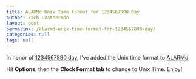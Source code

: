 ```yaml
---
title: ALARMd Unix Time Format for 1234567890 Day
author: Zach Leatherman
layout: post
permalink: /alarmd-unix-time-format-for-1234567890-day/
categories: null
tags: null
---
```


In honor of [1234567890 day][1], I’ve added the Unix time format to [ALARMd][2].

 [1]: http://www.1234567890day.com/
 [2]: http://www.alarmd.com/

Hit **Options**, then the **Clock Format tab** to change to Unix Time. Enjoy!
